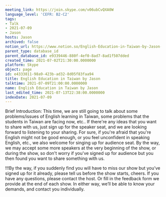 ```yaml
---
meeting_link: https://join.skype.com/v06ubCvQXA0W
language_level: 'CEFR: B2-C2'
tags:
- Talk
- 2021-07-09
- Jason
hosts: Jason
archived: false
notion_url: https://www.notion.so/English-Education-in-Taiwan-by-Jason-e433381198a9423bad328d05f83faa94
parent_type: database_id
parent_database_id: e9339446-880f-4ef0-8ad7-8ad1f507dded
created_time: 2021-07-02T21:30:00.0000000
platform: Skype
object: page
id: e4333811-98a9-423b-ad32-8d05f83faa94
title: English Education in Taiwan by Jason
talktime: 2021-07-09T21:00:00.0000000
name: English Education in Taiwan by Jason
last_edited_time: 2021-07-13T22:38:00.0000000
indexDate: 2021-07-09
---
```





Brief Introduction: This time, we are still going to talk about some problems/issues of English learning in Taiwan, some problems that the students in Taiwan are facing now, etc.. If there're any ideas that you want to share with us, just sign up for the speaker seat, and we are looking forward to listening to your sharing. 
For sure, if you're afraid that you're English might not be good enough, or you feel unconfident in speaking English, etc., we also welcome for singing up for audience seat. By the way, we may accept some more speakers at the very beginning of the show, or during the show, so don't worry if you've signed up for audience but you then found you want to share something with us.

!!!By the way, if you suddenly find you will have to miss our show but you’ve signed up for it already, please tell us before the show starts, cheers.
If you have any questions, please contact the host. Or fill in the feedback form we provide at the end of each show. In either way, we’ll be able to know your demands, and contact you individually.

